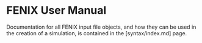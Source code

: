 # FENIX User Manual

Documentation for all FENIX input file objects, and how they can be used in the creation of a simulation, is contained in the [syntax/index.md] page.
